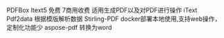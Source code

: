 PDFBox
Itext5 免费  7商用收费  适用生成PDF以及对PDF进行操作
iText Pdf2data 根据模版解析数据
Stirling-PDF docker部署本地使用,支持web操作，定制化功能少
aspose-pdf 转换为word